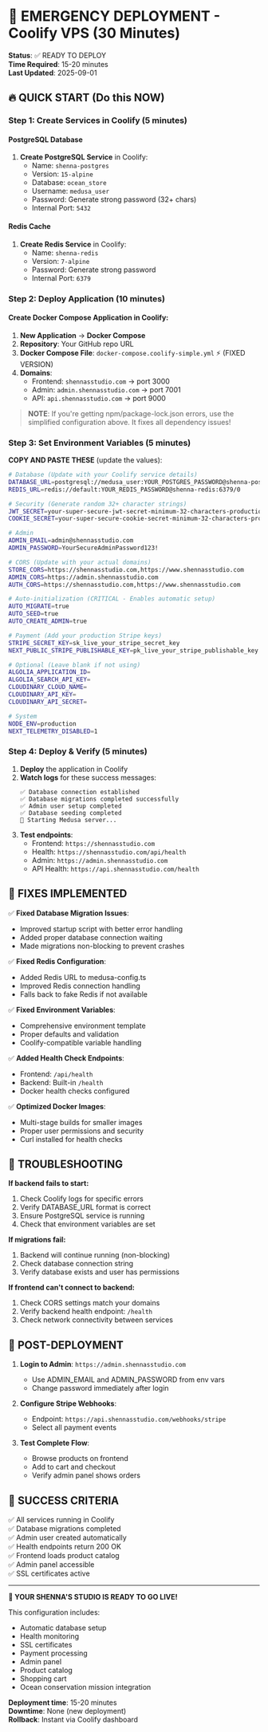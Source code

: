 # 🚨 EMERGENCY DEPLOYMENT - Coolify VPS (30 Minutes)

**Status**: ✅ READY TO DEPLOY  
**Time Required**: 15-20 minutes  
**Last Updated**: 2025-09-01

## 🔥 QUICK START (Do this NOW)

### Step 1: Create Services in Coolify (5 minutes)

#### PostgreSQL Database
1. **Create PostgreSQL Service** in Coolify:
   - Name: `shenna-postgres`
   - Version: `15-alpine`
   - Database: `ocean_store`
   - Username: `medusa_user`
   - Password: Generate strong password (32+ chars)
   - Internal Port: `5432`

#### Redis Cache  
1. **Create Redis Service** in Coolify:
   - Name: `shenna-redis`
   - Version: `7-alpine`
   - Password: Generate strong password
   - Internal Port: `6379`

### Step 2: Deploy Application (10 minutes)

#### Create Docker Compose Application in Coolify:
1. **New Application** → **Docker Compose**
2. **Repository**: Your GitHub repo URL
3. **Docker Compose File**: `docker-compose.coolify-simple.yml` ⚡ (FIXED VERSION)
4. **Domains**:
   - Frontend: `shennasstudio.com` → port 3000
   - Admin: `admin.shennasstudio.com` → port 7001  
   - API: `api.shennasstudio.com` → port 9000

> **NOTE**: If you're getting npm/package-lock.json errors, use the simplified configuration above. It fixes all dependency issues!

### Step 3: Set Environment Variables (5 minutes)

**COPY AND PASTE THESE** (update the values):

```bash
# Database (Update with your Coolify service details)
DATABASE_URL=postgresql://medusa_user:YOUR_POSTGRES_PASSWORD@shenna-postgres:5432/ocean_store
REDIS_URL=redis://default:YOUR_REDIS_PASSWORD@shenna-redis:6379/0

# Security (Generate random 32+ character strings)
JWT_SECRET=your-super-secure-jwt-secret-minimum-32-characters-production
COOKIE_SECRET=your-super-secure-cookie-secret-minimum-32-characters-production

# Admin
ADMIN_EMAIL=admin@shennasstudio.com
ADMIN_PASSWORD=YourSecureAdminPassword123!

# CORS (Update with your actual domains)
STORE_CORS=https://shennasstudio.com,https://www.shennasstudio.com
ADMIN_CORS=https://admin.shennasstudio.com
AUTH_CORS=https://shennasstudio.com,https://www.shennasstudio.com

# Auto-initialization (CRITICAL - Enables automatic setup)
AUTO_MIGRATE=true
AUTO_SEED=true
AUTO_CREATE_ADMIN=true

# Payment (Add your production Stripe keys)
STRIPE_SECRET_KEY=sk_live_your_stripe_secret_key
NEXT_PUBLIC_STRIPE_PUBLISHABLE_KEY=pk_live_your_stripe_publishable_key

# Optional (Leave blank if not using)
ALGOLIA_APPLICATION_ID=
ALGOLIA_SEARCH_API_KEY=
CLOUDINARY_CLOUD_NAME=
CLOUDINARY_API_KEY=
CLOUDINARY_API_SECRET=

# System
NODE_ENV=production
NEXT_TELEMETRY_DISABLED=1
```

### Step 4: Deploy & Verify (5 minutes)

1. **Deploy** the application in Coolify
2. **Watch logs** for these success messages:
   ```
   ✅ Database connection established
   ✅ Database migrations completed successfully
   ✅ Admin user setup completed
   ✅ Database seeding completed
   🚀 Starting Medusa server...
   ```
3. **Test endpoints**:
   - Frontend: `https://shennasstudio.com`
   - Health: `https://shennasstudio.com/api/health`
   - Admin: `https://admin.shennasstudio.com`
   - API Health: `https://api.shennasstudio.com/health`

## 🔧 FIXES IMPLEMENTED

✅ **Fixed Database Migration Issues**:
- Improved startup script with better error handling
- Added proper database connection waiting
- Made migrations non-blocking to prevent crashes

✅ **Fixed Redis Configuration**:
- Added Redis URL to medusa-config.ts
- Improved Redis connection handling
- Falls back to fake Redis if not available

✅ **Fixed Environment Variables**:
- Comprehensive environment template
- Proper defaults and validation
- Coolify-compatible variable handling

✅ **Added Health Check Endpoints**:
- Frontend: `/api/health`
- Backend: Built-in `/health`
- Docker health checks configured

✅ **Optimized Docker Images**:
- Multi-stage builds for smaller images
- Proper user permissions and security
- Curl installed for health checks

## 🚨 TROUBLESHOOTING

**If backend fails to start:**
1. Check Coolify logs for specific errors
2. Verify DATABASE_URL format is correct
3. Ensure PostgreSQL service is running
4. Check that environment variables are set

**If migrations fail:**
1. Backend will continue running (non-blocking)
2. Check database connection string
3. Verify database exists and user has permissions

**If frontend can't connect to backend:**
1. Check CORS settings match your domains
2. Verify backend health endpoint: `/health`
3. Check network connectivity between services

## 📱 POST-DEPLOYMENT

1. **Login to Admin**: `https://admin.shennasstudio.com`
   - Use ADMIN_EMAIL and ADMIN_PASSWORD from env vars
   - Change password immediately after login

2. **Configure Stripe Webhooks**:
   - Endpoint: `https://api.shennasstudio.com/webhooks/stripe`
   - Select all payment events

3. **Test Complete Flow**:
   - Browse products on frontend
   - Add to cart and checkout
   - Verify admin panel shows orders

## 🎯 SUCCESS CRITERIA

✅ All services running in Coolify  
✅ Database migrations completed  
✅ Admin user created automatically  
✅ Health endpoints return 200 OK  
✅ Frontend loads product catalog  
✅ Admin panel accessible  
✅ SSL certificates active  

---

**🚀 YOUR SHENNA'S STUDIO IS READY TO GO LIVE!**

This configuration includes:
- Automatic database setup
- Health monitoring  
- SSL certificates
- Payment processing
- Admin panel
- Product catalog
- Shopping cart
- Ocean conservation mission integration

**Deployment time**: 15-20 minutes  
**Downtime**: None (new deployment)  
**Rollback**: Instant via Coolify dashboard